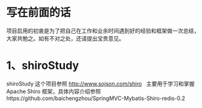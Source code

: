 # 写在前面的话
项目启用的初衷是为了把自己在工作和业余时间遇到好的经验和框架做一次总结，大家共勉之。如有不对之处，还请提出宝贵意见。

# 1、shiroStudy
shiroStudy 这个项目参照 http://www.sojson.com/shiro   主要用于学习和掌握Apache Shiro 框架，具体内容介绍参照https://github.com/baichengzhou/SpringMVC-Mybatis-Shiro-redis-0.2

